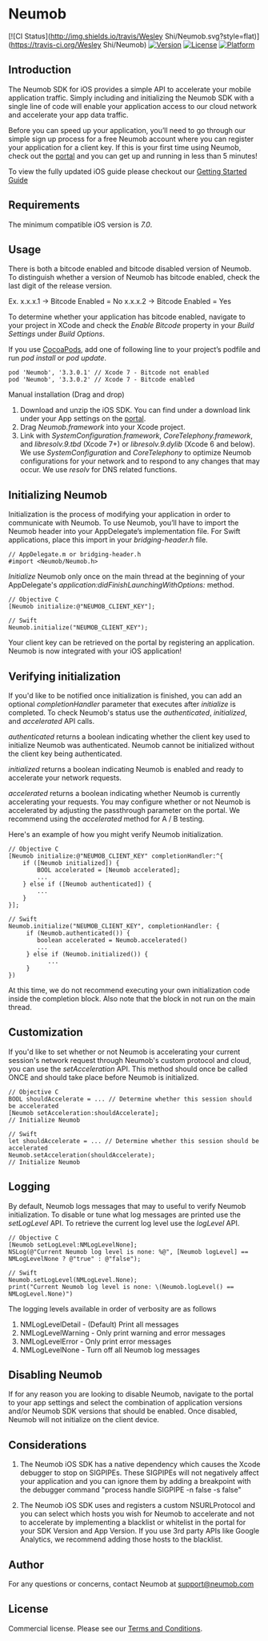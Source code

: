 # Neumob

[![CI Status](http://img.shields.io/travis/Wesley Shi/Neumob.svg?style=flat)](https://travis-ci.org/Wesley Shi/Neumob)
[![Version](https://img.shields.io/cocoapods/v/Neumob.svg?style=flat)](http://cocoapods.org/pods/Neumob)
[![License](https://img.shields.io/cocoapods/l/Neumob.svg?style=flat)](http://cocoapods.org/pods/Neumob)
[![Platform](https://img.shields.io/cocoapods/p/Neumob.svg?style=flat)](http://cocoapods.org/pods/Neumob)

## Introduction

The Neumob SDK for iOS provides a simple API to accelerate your mobile application traffic. Simply including and initializing the Neumob SDK with a single line of code will enable your application access to our cloud network and accelerate your app data traffic.
 
Before you can speed up your application, you’ll need to go through our simple sign up process for a free Neumob account where you can register your application for a client key. If this is your first time using Neumob, check out the [portal](https://portal.neumob.com/) and you can get up and running in less than 5 minutes!

To view the fully updated iOS guide please checkout our [Getting Started Guide](https://neumob.zendesk.com/hc/en-us/articles/206283315)

## Requirements

The minimum compatible iOS version is *7.0*.

## Usage

There is both a bitcode enabled and bitcode disabled version of Neumob. To distinguish whether a version of Neumob has bitcode enabled, check the last digit of the release version.

Ex.
x.x.x.1 -> Bitcode Enabled = No
x.x.x.2 -> Bitcode Enabled = Yes
 
To determine whether your application has bitcode enabled, navigate to your project in XCode and check the *Enable Bitcode* property in your *Build Settings* under *Build Options*.
 
If you use [CocoaPods](http://cocoapods.org), add one of following line to your project’s podfile and run *pod install* or *pod update*.
 
    pod 'Neumob', '3.3.0.1' // Xcode 7 - Bitcode not enabled
    pod 'Neumob', '3.3.0.2' // Xcode 7 - Bitcode enabled

Manual installation (Drag and drop)
 
1. Download and unzip the iOS SDK. You can find under a download link under your App settings on the [portal](https://portal.neumob.com/).
2. Drag *Neumob.framework* into your Xcode project.
3. Link with *SystemConfiguration.framework*, *CoreTelephony.framework*, and *libresolv.9.tbd* (Xcode 7+) or *libresolv.9.dylib* (Xcode 6 and below). We use *SystemConfiguration* and *CoreTelephony* to optimize Neumob configurations for your network and to respond to any changes that may occur. We use *resolv* for DNS related functions.

## Initializing Neumob

Initialization is the process of modifying your application in order to communicate with Neumob. To use Neumob, you’ll have to import the Neumob header into your AppDelegate’s implementation file. For Swift applications, place this import in your *bridging-header.h* file.
 
    // AppDelegate.m or bridging-header.h
    #import <Neumob/Neumob.h>
 
*Initialize* Neumob only once on the main thread at the beginning of your AppDelegate's *application:didFinishLaunchingWithOptions:* method.
 
    // Objective C 
    [Neumob initialize:@"NEUMOB_CLIENT_KEY"];
 
    // Swift
    Neumob.initialize("NEUMOB_CLIENT_KEY");
 
Your client key can be retrieved on the portal by registering an application. Neumob is now integrated with your iOS application!

## Verifying initialization

If you'd like to be notified once initialization is finished, you can add an optional *completionHandler* parameter that executes after *initialize* is completed. To check Neumob's status use the *authenticated*, *initialized*, and *accelerated* API calls.
 
*authenticated* returns a boolean indicating whether the client key used to initialize Neumob was authenticated. Neumob cannot be initialized without the client key being authenticated.
 
*initialized* returns a boolean indicating Neumob is enabled and ready to accelerate your network requests.

*accelerated* returns a boolean indicating whether Neumob is currently accelerating your requests. You may configure whether or not Neumob is accelerated by adjusting the passthrough parameter on the portal. We recommend using the *accelerated* method for A / B testing.
 
Here's an example of how you might verify Neumob initialization.
 
    // Objective C 
    [Neumob initialize:@"NEUMOB_CLIENT_KEY" completionHandler:^{
        if ([Neumob initialized]) {
            BOOL accelerated = [Neumob accelerated];
            ...
        } else if ([Neumob authenticated]) {
            ...
        }
    }];
 
    // Swift
    Neumob.initialize("NEUMOB_CLIENT_KEY", completionHandler: {
         if (Neumob.authenticated()) {
            boolean accelerated = Neumob.accelerated()
            ...
         } else if (Neumob.initialized()) {
               ...
         }
    })
 
At this time, we do not recommend executing your own initialization code inside the completion block. Also note that the block in not run on the main thread.

## Customization

If you'd like to set whether or not Neumob is accelerating your current session's network request through Neumob's custom protocol and cloud, you can use the *setAcceleration* API. This method should once be called ONCE and should take place before Neumob is initialized.

    // Objective C 
    BOOL shouldAccelerate = ... // Determine whether this session should be accelerated
    [Neumob setAcceleration:shouldAccelerate];
    // Initialize Neumob
 
    // Swift
    let shouldAccelerate = ... // Determine whether this session should be accelerated
    Neumob.setAcceleration(shouldAccelerate);
    // Initialize Neumob

## Logging

By default, Neumob logs messages that may to useful to verify Neumob initialization. To disable or tune what log messages are printed use the *setLogLevel* API. To retrieve the current log level use the *logLevel* API.

    // Objective C
    [Neumob setLogLevel:NMLogLevelNone];
    NSLog(@"Current Neumob log level is none: %@", [Neumob logLevel] == NMLogLevelNone ? @"true" : @"false");
 
    // Swift
    Neumob.setLogLevel(NMLogLevel.None);
    print("Current Neumob log level is none: \(Neumob.logLevel() == NMLogLevel.None)")

The logging levels available in order of verbosity are as follows
1. NMLogLevelDetail  - (Default) Print all messages
2. NMLogLevelWarning - Only print warning and error messages
3. NMLogLevelError   - Only print error messages
4. NMLogLevelNone    - Turn off all Neumob log messages

## Disabling Neumob

If for any reason you are looking to disable Neumob, navigate to the portal to your app settings and select the combination of application versions and/or Neumob SDK versions that should be enabled. Once disabled, Neumob will not initialize on the client device.

## Considerations

1. The Neumob iOS SDK has a native dependency which causes the Xcode debugger to stop on SIGPIPEs. These SIGPIPEs will not negatively affect your application and you can ignore them by adding a breakpoint with the debugger command "process handle SIGPIPE -n false -s false"

2. The Neumob iOS SDK uses and registers a custom NSURLProtocol and you can select which hosts you wish for Neumob to accelerate and not to accelerate by implementing a blacklist or whitelist in the portal for your SDK Version and App Version. If you use 3rd party APIs like Google Analytics, we recommend adding those hosts to the blacklist.

## Author

For any questions or concerns, contact Neumob at support@neumob.com

## License

Commercial license. Please see our [Terms and Conditions](https://s3-us-west-1.amazonaws.com/neumob-corporate/TermsofService.html).
